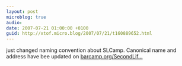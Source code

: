 ```yaml
---
layout: post
microblog: true
audio: 
date: 2007-07-21 01:00:00 +0100
guid: http://xtof.micro.blog/2007/07/21/t160889652.html
---
```

just changed naming convention about SLCamp. Canonical name and address have bee updated on [barcamp.org/SecondLif...](http://barcamp.org/SecondLifeCamp)
